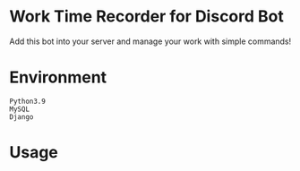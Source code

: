 # Work Time Recorder for Discord Bot

Add this bot into your server and manage your work with simple commands!

# Environment
```
Python3.9
MySQL
Django
```

# Usage

